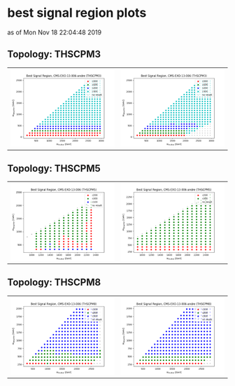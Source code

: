 # best signal region plots
as of Mon Nov 18 22:04:48 2019

## Topology: THSCPM3
<table><tr>
<td><img src="bestSR_CMS-EXO-13-006-andre_THSCPM3.png" />
<td><img src="bestSR_CMS-EXO-13-006_THSCPM3.png" />
</tr></table>

## Topology: THSCPM5
<table><tr>
<td><img src="bestSR_CMS-EXO-13-006_THSCPM5.png" />
<td><img src="bestSR_CMS-EXO-13-006-andre_THSCPM5.png" />
</tr></table>

## Topology: THSCPM8
<table><tr>
<td><img src="bestSR_CMS-EXO-13-006_THSCPM8.png" />
<td><img src="bestSR_CMS-EXO-13-006-andre_THSCPM8.png" />
</tr></table>
